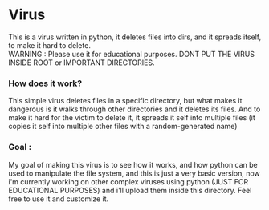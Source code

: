 # Virus
This is a virus written in python, it deletes files into dirs, and it spreads itself, to make it hard to delete.<br>
WARNING : Please use it for educational purposes. DONT PUT THE VIRUS INSIDE ROOT or IMPORTANT DIRECTORIES.

### How does it work?
This simple virus deletes files in a specific directory, but what makes it dangerous is it walks through other directories and it deletes its files.
And to make it hard for the victim to delete it, it spreads it self into multiple files (it copies it self into multiple other files with a random-generated name)
### Goal :
My goal of making this virus is to see how it works, and how python can be used to manipulate the file system, and this is just a very basic version, now i'm currently working on other complex viruses using python (JUST FOR EDUCATIONAL PURPOSES) and i'll upload them inside this directory. Feel free to use it and customize it.
